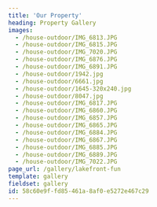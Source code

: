 ```yaml
---
title: 'Our Property'
heading: Property Gallery
images:
  - /house-outdoor/IMG_6813.JPG
  - /house-outdoor/IMG_6815.JPG
  - /house-outdoor/IMG_7020.JPG
  - /house-outdoor/IMG_6876.JPG
  - /house-outdoor/IMG_6891.JPG
  - /house-outdoor/1942.jpg
  - /house-outdoor/6661.jpg
  - /house-outdoor/1645-320x240.jpg
  - /house-outdoor/8047.jpg
  - /house-outdoor/IMG_6817.JPG
  - /house-outdoor/IMG_6860.JPG
  - /house-outdoor/IMG_6857.JPG
  - /house-outdoor/IMG_6865.JPG
  - /house-outdoor/IMG_6884.JPG
  - /house-outdoor/IMG_6867.JPG
  - /house-outdoor/IMG_6885.JPG
  - /house-outdoor/IMG_6889.JPG
  - /house-outdoor/IMG_7022.JPG
page_url: /gallery/lakefront-fun
template: gallery
fieldset: gallery
id: 58c60e9f-fd85-461a-8af0-e5272e467c29
---
```

